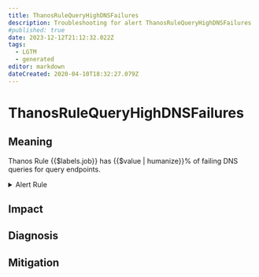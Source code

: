 ```yaml
---
title: ThanosRuleQueryHighDNSFailures
description: Troubleshooting for alert ThanosRuleQueryHighDNSFailures
#published: true
date: 2023-12-12T21:12:32.022Z
tags: 
  - LGTM
  - generated
editor: markdown
dateCreated: 2020-04-10T18:32:27.079Z
---
```


# ThanosRuleQueryHighDNSFailures

## Meaning
[//]: # "Short paragraph that explains what the alert means"
Thanos Rule {{$labels.job}} has {{$value | humanize}}% of failing DNS queries for query endpoints.

<details>
  <summary>Alert Rule</summary>

{{% rule "thanos/thanos-ruler.yml" "ThanosRuleQueryHighDNSFailures" %}}

<!-- Rule when generated

```yaml
alert: ThanosRuleQueryHighDNSFailures
expr: (sum by (job, instance) (rate(thanos_rule_query_apis_dns_failures_total{job=~".*thanos-rule.*"}[5m])) / sum by (job, instance) (rate(thanos_rule_query_apis_dns_lookups_total{job=~".*thanos-rule.*"}[5m])) * 100 > 1)
for: 15m
labels:
    severity: warning
annotations:
    summary: Thanos Rule Query High D N S Failures (instance {{ $labels.instance }})
    description: |-
        Thanos Rule {{$labels.job}} has {{$value | humanize}}% of failing DNS queries for query endpoints.
          VALUE = {{ $value }}
          LABELS = {{ $labels }}
    runbook: https://github.com/srerun/prometheus-alerts/blob/main/content/runbooks/thanos-ruler/ThanosRuleQueryHighDNSFailures.md

```

-->

</details>


## Impact
[//]: # "What could / will happen if the alert is not addressed"



## Diagnosis
[//]: # "Steps to take to identify the cause of the problem"



## Mitigation
[//]: # "The steps necessary to resolve the alert"
